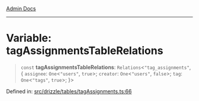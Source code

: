 [Admin Docs](/)

***

# Variable: tagAssignmentsTableRelations

> `const` **tagAssignmentsTableRelations**: `Relations`\<`"tag_assignments"`, \{ `assignee`: `One`\<`"users"`, `true`\>; `creator`: `One`\<`"users"`, `false`\>; `tag`: `One`\<`"tags"`, `true`\>; \}\>

Defined in: [src/drizzle/tables/tagAssignments.ts:66](https://github.com/PalisadoesFoundation/talawa-api/blob/37e2d6abe1cabaa02f97a3c6c418b81e8fcb5a13/src/drizzle/tables/tagAssignments.ts#L66)
